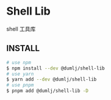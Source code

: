 <!-- This file is dynamically generated. please edit in __readme__ -->

# Shell Lib

shell 工具库

## INSTALL

```bash
# use npm
$ npm install --dev @dumlj/shell-lib
# use yarn
$ yarn add --dev @dumlj/shell-lib
# use pnpm
$ pnpm add @dumlj/shell-lib -D
```
